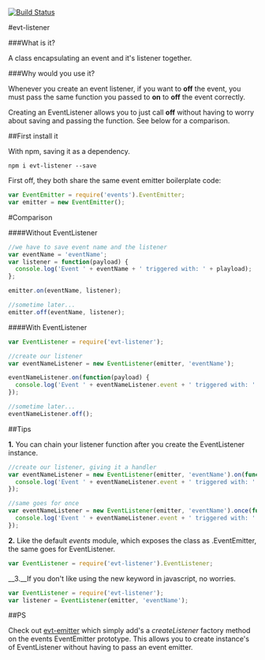 [![Build Status](https://travis-ci.org/bmullan91/evt-listener.svg?branch=master)](https://travis-ci.org/bmullan91/evt-listener)

#evt-listener

###What is it?

A class encapsulating an event and it's listener together.

###Why would you use it?

Whenever you create an event listener, if you want to **off** the event, you must pass the same function you passed to **on** to **off** the event correctly.

Creating an EventListener allows you to just call **off** without having to worry about saving and passing the function. See below for a comparison.

##First install it

With npm, saving it as a dependency.

    npm i evt-listener --save

First off, they both share the same event emitter boilerplate code:

```js
var EventEmitter = require('events').EventEmitter;
var emitter = new EventEmitter();
```

#Comparison

####Without EventListener

```js
//we have to save event name and the listener
var eventName = 'eventName';
var listener = function(payload) {
  console.log('Event ' + eventName + ' triggered with: ' + playload);
};

emitter.on(eventName, listener);

//sometime later...
emitter.off(eventName, listener);
``` 

####With EventListener

```js
var EventListener = require('evt-listener');

//create our listener
var eventNameListener = new EventListener(emitter, 'eventName');

eventNameListener.on(function(payload) {
  console.log('Event ' + eventNameListener.event + ' triggered with: ' + playload);
});

//sometime later...
eventNameListener.off();
``` 

##Tips

__1.__ You can chain your listener function after you create the EventListener instance.

```js
//create our listener, giving it a handler
var eventNameListener = new EventListener(emitter, 'eventName').on(function(payload) {
  console.log('Event ' + eventNameListener.event + ' triggered with: ' + playload);
});

//same goes for once
var eventNameListener = new EventListener(emitter, 'eventName').once(function(payload) {
  console.log('Event ' + eventNameListener.event + ' triggered with: ' + playload);
});
```

__2.__ Like the default *events* module, which exposes the class as .EventEmitter, the same goes for EventListener.

```js
var EventListener = require('evt-listener').EventListener;
```

__3.__If you don't like using the new keyword in javascript, no worries.

```js
var EventListener = require('evt-listener');
var listener = EventListener(emitter, 'eventName');

```

##PS

Check out [evt-emitter](https://www.npmjs.org/package/evt-emitter) which simply add's a *createListener* factory method on the events EventEmitter prototype. This allows you to create instance's of EventListener without having to pass an event emitter.
